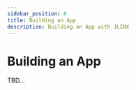 ```yaml
---
sidebar_position: 6
title: Building an App
description: Building an App with JLINX
---
```


# Building an App


TBD…
